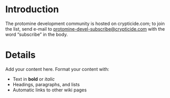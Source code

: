 # Introduction #

The protomine development community is hosted on crypticide.com; to join the list, send e-mail to protomine-devel-subscribe@crypticide.com with the word “subscribe” in the body.


# Details #

Add your content here.  Format your content with:
  * Text in **bold** or _italic_
  * Headings, paragraphs, and lists
  * Automatic links to other wiki pages